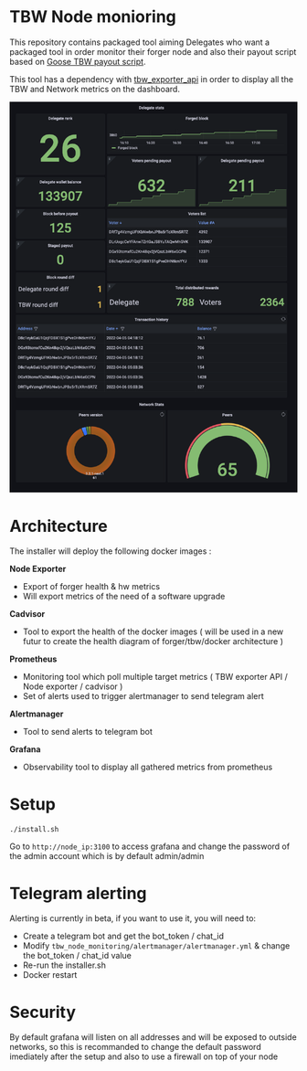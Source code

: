 # TBW Node monioring

This repository contains packaged tool aiming Delegates who want a packaged tool in order monitor their forger node and also their payout script based on [Goose TBW payout script](https://github.com/galperins4/core2_tbw).

This tool has a dependency with [tbw_exporter_api](https://github.com/sevi93/tbw_exporter_api) in order to display all the TBW and Network metrics on the dashboard.

<p align="center">
	<img src="./banner.png" />
</p>

# Architecture

The installer will deploy the following docker images :

__**Node Exporter**__
- Export of forger health & hw metrics
- Will export metrics of the need of a software upgrade

__**Cadvisor**__
- Tool to export the health of the docker images ( will be used in a new futur to create the health diagram of forger/tbw/docker architecture )

__**Prometheus**__
- Monitoring tool which poll multiple target metrics ( TBW exporter API / Node exporter / cadvisor )
- Set of alerts used to trigger alertmanager to send telegram alert

__**Alertmanager**__
- Tool to send alerts to telegram bot 

__**Grafana**__
- Observability tool to display all gathered metrics from prometheus

# Setup

```
./install.sh
```
Go to `http://node_ip:3100` to access grafana and change the password of the admin account which is by default admin/admin

# Telegram alerting

Alerting is currently in beta, if you want to use it, you will need to:
 - Create a telegram bot and get the bot_token / chat_id
 - Modify `tbw_node_monitoring/alertmanager/alertmanager.yml` & change the bot_token / chat_id value
 - Re-run the installer.sh
 - Docker restart

# Security

By default grafana will listen on all addresses and will be exposed to outside networks, so this is recommanded to change the default password imediately after the setup and also to use a firewall on top of your node